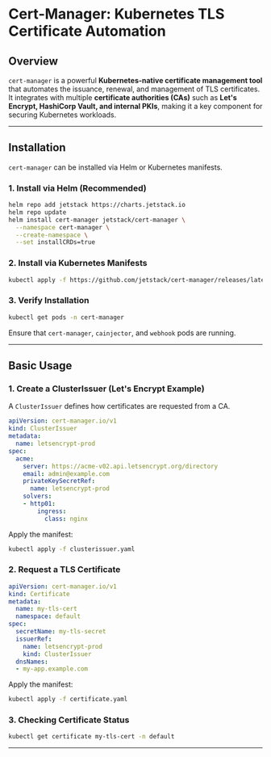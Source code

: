 # Cert-Manager: Kubernetes TLS Certificate Automation

## **Overview**  
`cert-manager` is a powerful **Kubernetes-native certificate management tool** that automates the issuance, renewal, and management of TLS certificates. It integrates with multiple **certificate authorities (CAs)** such as **Let's Encrypt, HashiCorp Vault, and internal PKIs**, making it a key component for securing Kubernetes workloads.

---

## **Installation**  
`cert-manager` can be installed via Helm or Kubernetes manifests.

### **1. Install via Helm (Recommended)**  
```bash
helm repo add jetstack https://charts.jetstack.io
helm repo update
helm install cert-manager jetstack/cert-manager \
  --namespace cert-manager \
  --create-namespace \
  --set installCRDs=true
```

### **2. Install via Kubernetes Manifests**  
```bash
kubectl apply -f https://github.com/jetstack/cert-manager/releases/latest/download/cert-manager.yaml
```

### **3. Verify Installation**  
```bash
kubectl get pods -n cert-manager
```
Ensure that `cert-manager`, `cainjector`, and `webhook` pods are running.

---

## **Basic Usage**  

### **1. Create a ClusterIssuer (Let's Encrypt Example)**  
A `ClusterIssuer` defines how certificates are requested from a CA.

```yaml
apiVersion: cert-manager.io/v1
kind: ClusterIssuer
metadata:
  name: letsencrypt-prod
spec:
  acme:
    server: https://acme-v02.api.letsencrypt.org/directory
    email: admin@example.com
    privateKeySecretRef:
      name: letsencrypt-prod
    solvers:
    - http01:
        ingress:
          class: nginx
```
Apply the manifest:
```bash
kubectl apply -f clusterissuer.yaml
```

### **2. Request a TLS Certificate**  
```yaml
apiVersion: cert-manager.io/v1
kind: Certificate
metadata:
  name: my-tls-cert
  namespace: default
spec:
  secretName: my-tls-secret
  issuerRef:
    name: letsencrypt-prod
    kind: ClusterIssuer
  dnsNames:
  - my-app.example.com
```
Apply the manifest:
```bash
kubectl apply -f certificate.yaml
```

### **3. Checking Certificate Status**  
```bash
kubectl get certificate my-tls-cert -n default
```

---
